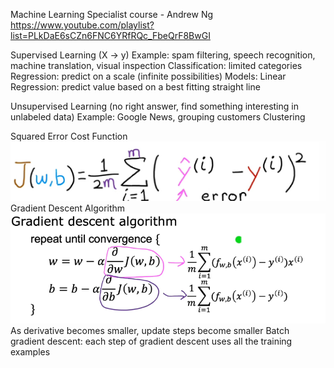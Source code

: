 Machine Learning Specialist course - Andrew Ng https://www.youtube.com/playlist?list=PLkDaE6sCZn6FNC6YRfRQc_FbeQrF8BwGI

Supervised Learning (X -> y)
    Example: spam filtering, speech recognition, machine translation, visual inspection
    Classification: limited categories
    Regression: predict on a scale (infinite possibilities)
        Models: 
            Linear Regression: predict value based on a best fitting straight line

Unsupervised Learning (no right answer, find something interesting in unlabeled data)
    Example: Google News, grouping customers
    Clustering

Squared Error Cost Function
![alt text](images/image.png)
Gradient Descent Algorithm
![alt text](images/image-2.png)
As derivative becomes smaller, update steps become smaller
Batch gradient descent: each step of gradient descent uses all the training examples
